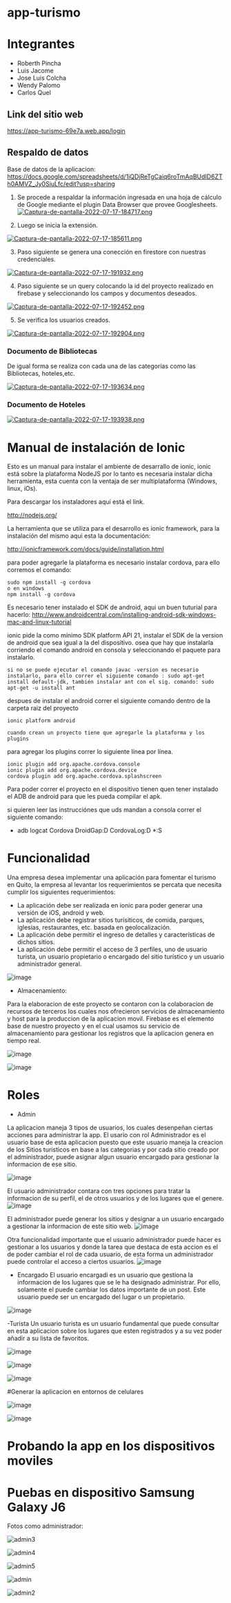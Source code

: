 # app-turismo

# Integrantes
- Roberth Pincha
- Luis Jacome
- Jose Luis Colcha
- Wendy Palomo
- Carlos Quel

## Link del sitio web

https://app-turismo-69e7a.web.app/login

## Respaldo de datos

Base de datos de la aplicacion: https://docs.google.com/spreadsheets/d/1iQDjReTgCaiq6roTmAqBUdID6ZTh0AMVZ_Jy0SiuLfc/edit?usp=sharing

1. Se procede a respaldar la información ingresada en una hoja de cálculo de Google mediante el plugin Data Browser que provee Googlesheets.
[![Captura-de-pantalla-2022-07-17-184717.png](https://i.postimg.cc/yN0zgW55/Captura-de-pantalla-2022-07-17-184717.png)](https://postimg.cc/8FkYxkTB)

2. Luego se inicia la extensión.

[![Captura-de-pantalla-2022-07-17-185611.png](https://i.postimg.cc/BQy62LYQ/Captura-de-pantalla-2022-07-17-185611.png)](https://postimg.cc/WhGTv3cQ)

3. Paso siguiente se genera una conección en firestore con nuestras credenciales.

[![Captura-de-pantalla-2022-07-17-191932.png](https://i.postimg.cc/N0024q8Q/Captura-de-pantalla-2022-07-17-191932.png)](https://postimg.cc/3kPw8qbq)

4. Paso siguiente se un query colocando la id del proyecto realizado en firebase y seleccionando los campos y documentos deseados.

[![Captura-de-pantalla-2022-07-17-192452.png](https://i.postimg.cc/qMvvCXp3/Captura-de-pantalla-2022-07-17-192452.png)](https://postimg.cc/qgWTPKhJ)

5. Se verifica los usuarios creados.

[![Captura-de-pantalla-2022-07-17-192904.png](https://i.postimg.cc/WbdtH6xP/Captura-de-pantalla-2022-07-17-192904.png)](https://postimg.cc/qzdktnkm)

### Documento de Bibliotecas
De igual forma se realiza con cada una de las categorías como las Bibliotecas, hoteles,etc.

[![Captura-de-pantalla-2022-07-17-193634.png](https://i.postimg.cc/268CBhW6/Captura-de-pantalla-2022-07-17-193634.png)](https://postimg.cc/KKV66KJS)

### Documento de Hoteles

[![Captura-de-pantalla-2022-07-17-193938.png](https://i.postimg.cc/6Q1bn69d/Captura-de-pantalla-2022-07-17-193938.png)](https://postimg.cc/GBGj1CT2)


# Manual de instalación de Ionic

Esto es un manual para instalar el ambiente de desarrallo de ionic, ionic está sobre la plataforma NodeJS por lo tanto es necesaria instalar dicha herramienta, esta cuenta con la ventaja de ser multiplataforma (Windows, linux, iOs).

Para descargar los instaladores aquí está el link.

http://nodejs.org/



La herramienta que se utiliza para el desarrollo es ionic framework, para la instalación del mismo aqui esta la documentación:

http://ionicframework.com/docs/guide/installation.html

para poder agregarle la plataforma es necesario instalar cordova, para ello corremos el comando:

    sudo npm install -g cordova
    o en windows
    npm install -g cordova

Es necesario  tener instalado el SDK de android, aqui un buen tuturial para hacerlo: http://www.androidcentral.com/installing-android-sdk-windows-mac-and-linux-tutorial

ionic pide la como mínimo SDK platform API 21, instalar el SDK de la version de android que sea igual a la del dispositivo. osea que hay que instalarla corriendo el comando android en consola y seleccionando el paquete para instalarlo.

    si no se puede ejecutar el comando javac -version es necesario instalarlo, para ello correr el siguiente comando : sudo apt-get install default-jdk, también instalar ant con el sig. comando: sudo apt-get -u install ant

despues de instalar el android correr el siguiente comando dentro de la carpeta raiz del proyecto

    ionic platform android

    cuando crean un proyecto tiene que agregarle la plataforma y los plugins

para agregar los plugins correr lo siguiente línea por línea.

    ionic plugin add org.apache.cordova.console
    ionic plugin add org.apache.cordova.device
    cordova plugin add org.apache.cordova.splashscreen

Para poder correr el proyecto en el dispositivo tienen quen tener instalado el ADB de android para que les pueda compilar el apk.

si quieren leer las instrucciónes que uds mandan a consola correr el siguiente comando: 
* adb logcat Cordova DroidGap:D CordovaLog:D *:S

# Funcionalidad

Una empresa desea implementar una aplicación para fomentar el turismo en Quito, la empresa al levantar los requerimientos se percata que necesita cumplir los siguientes requerimientos:

- La aplicación debe ser realizada en ionic para poder generar una versión de iOS, android y web.
- La aplicación debe registrar sitios turísiticos, de comida, parques, iglesias, restaurantes, etc.
basada en geolocalización.
- La aplicación debe permitir el ingreso de detalles y características de dichos sitios.
- La aplicación debe permitir el acceso de 3 perfiles, uno de usuario turista, un usuario propietario
o encargado del sitio turístico y un usuario administrador general.

![image](https://user-images.githubusercontent.com/58041699/179435926-b771337c-e117-4ba8-830b-8b4ef2d61d13.png)

* Almacenamiento:

Para la elaboracion de este proyecto se contaron con la colaboracion de recursos de terceros los cuales nos ofrecieron servicios de almacenamiento y host para la produccion de la aplicacion movil. Firebase es el elemento base de nuestro proyecto y en el cual usamos su servicio de almacenamiento para gestionar los registros que la aplicacion genera en tiempo real.

![image](https://user-images.githubusercontent.com/58041699/179436858-c34d506c-683b-444d-bec4-46fbb5251b02.png)

![image](https://user-images.githubusercontent.com/58041699/179436047-b38c9b35-a462-4a7d-82b2-87cb2bc773c4.png)

# Roles

- Admin

La aplicacion maneja 3 tipos de usuarios, los cuales desenpeñan ciertas acciones para administrar la app. El usario con rol Administrador es el usuario base de esta aplicacion puesto que este usuario maneja la creacion de los Sitios turisticos en base a las categorias y por cada sitio creado por el administrador, puede asignar algun usuario encargado para gestionar la informacion de ese sitio.

![image](https://user-images.githubusercontent.com/58041699/179439042-185d8864-0c30-4e67-9731-575a25254e89.png)

El usuario administrador contara con tres opciones para tratar la informacion de su perfil, el de otros usuarios y de los lugares que el genere.
![image](https://user-images.githubusercontent.com/58041699/179439079-3b878766-c6b4-4cba-b478-87be8c8cafb6.png)

El administrador puede generar los sitios y designar a un usuario encargado a gestionar la informacion de este sitio web.
![image](https://user-images.githubusercontent.com/58041699/179439172-b7b168bc-7479-4f14-8529-17e9049f5d30.png)

Otra funcionalidad importante que el usuario administrador puede hacer es gestionar a los usuarios y donde la tarea que destaca de esta accion es el de poder cambiar el rol de cada usuario, de esta forma un administrador puede controlar el acceso a ciertos usuarios.
![image](https://user-images.githubusercontent.com/58041699/179439351-783d2a5e-344d-42ca-959b-9a3a03f887b4.png)



- Encargado 
El usuario encargadi es un usuario que gestiona la informacion de los lugares que se le ha designado administrar. Por ello, solamente el puede cambiar los datos importante de un post. Este usuario puede ser un encargado del lugar o un propietario.

![image](https://user-images.githubusercontent.com/58041699/179439665-6ca6b078-dc55-4ec3-b741-1f14b392d2f0.png)


-Turista
Un usuario turista es un usuario fundamental que puede consultar en esta aplicacion sobre los lugares que esten registrados y  a su vez poder añadir a su lista de favoritos.

![image](https://user-images.githubusercontent.com/58041699/179440006-dc706b0a-5ca7-47f7-8e6c-777e37fc2d4e.png)

![image](https://user-images.githubusercontent.com/58041699/179440051-cd3a19ad-df6f-480f-9e2f-2e1f3c03428d.png)

![image](https://user-images.githubusercontent.com/58041699/179440076-8bb9bbc2-8b62-4b1e-9336-f506e3c1eab8.png)

#Generar la aplicacion en entornos de celulares

![image](https://user-images.githubusercontent.com/58041699/179435746-851d97a7-0906-4885-999d-939ca93c4920.png)

![image](https://user-images.githubusercontent.com/58041699/179435779-1b9f633f-b4c0-4252-8ad9-7e0752f9f8a8.png)

# Probando la app en los dispositivos moviles

# Puebas en dispositivo Samsung Galaxy J6

Fotos como administrador:

![admin3](https://user-images.githubusercontent.com/58127103/179441449-d031bcaa-eb90-4677-90f9-56bc26a66dec.png)

![admin4](https://user-images.githubusercontent.com/58127103/179441523-ccef84db-a960-46ba-9f3d-0ca5146fc69b.png)

![admin5](https://user-images.githubusercontent.com/58127103/179441540-c1ef560e-775d-493b-8ce3-bcd3bae2bf28.png)

![admin](https://user-images.githubusercontent.com/58127103/179441397-89f79151-e63e-4381-849b-7f6f06b66d38.png)

![admin2](https://user-images.githubusercontent.com/58127103/179441419-5f8b6113-045b-49f7-a317-343fc0e5f814.png)
